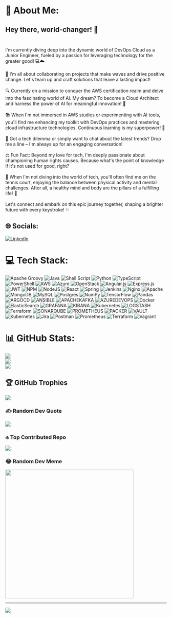 # 💫 About Me:
## Hey there, world-changer! 👋<br><br>
I'm currently diving deep into the dynamic world of DevOps Cloud as a Junior Engineer, fueled by a passion for leveraging technology for the greater good! 💻☁️<br><br>
🤝 I'm all about collaborating on projects that make waves and drive positive change. Let's team up and craft solutions that leave a lasting impact!<br><br>
🔍 Currently on a mission to conquer the AWS certification realm and delve into the fascinating world of AI. My dream? To become a Cloud Architect and harness the power of AI for meaningful innovation! 🚀<br><br>
📚 When I'm not immersed in AWS studies or experimenting with AI tools, you'll find me enhancing my toolkit with DevOps practices and mastering cloud infrastructure technologies. Continuous learning is my superpower! 📖<br><br>
💬 Got a tech dilemma or simply want to chat about the latest trends? Drop me a line – I'm always up for an engaging conversation!<br><br>
⚖️ Fun Fact: Beyond my love for tech, I'm deeply passionate about championing human rights causes. Because what's the point of knowledge if it's not used for good, right?<br><br>
🎾 When I'm not diving into the world of tech, you'll often find me on the tennis court, enjoying the balance between physical activity and mental challenges. After all, a healthy mind and body are the pillars of a fulfilling life! 🎾<br><br>
Let's connect and embark on this epic journey together, shaping a brighter future with every keystroke! ✨<br>


## 🌐 Socials:
[![LinkedIn](https://img.shields.io/badge/LinkedIn-%230077B5.svg?logo=linkedin&logoColor=white)](https://linkedin.com/in/https://www.linkedin.com/in/nour-mrad-link) 

# 💻 Tech Stack:
![Apache Groovy](https://img.shields.io/badge/Apache%20Groovy-4298B8.svg?style=flat-square&logo=Apache+Groovy&logoColor=white) ![Java](https://img.shields.io/badge/java-%23ED8B00.svg?style=flat-square&logo=openjdk&logoColor=white) ![Shell Script](https://img.shields.io/badge/shell_script-%23121011.svg?style=flat-square&logo=gnu-bash&logoColor=white) ![Python](https://img.shields.io/badge/python-3670A0?style=flat-square&logo=python&logoColor=ffdd54) ![TypeScript](https://img.shields.io/badge/typescript-%23007ACC.svg?style=flat-square&logo=typescript&logoColor=white) ![PowerShell](https://img.shields.io/badge/PowerShell-%235391FE.svg?style=flat-square&logo=powershell&logoColor=white) ![AWS](https://img.shields.io/badge/AWS-%23FF9900.svg?style=flat-square&logo=amazon-aws&logoColor=white) ![Azure](https://img.shields.io/badge/azure-%230072C6.svg?style=flat-square&logo=microsoftazure&logoColor=white) ![OpenStack](https://img.shields.io/badge/Openstack-%23f01742.svg?style=flat-square&logo=openstack&logoColor=white) ![Angular.js](https://img.shields.io/badge/angular.js-%23E23237.svg?style=flat-square&logo=angularjs&logoColor=white) ![Express.js](https://img.shields.io/badge/express.js-%23404d59.svg?style=flat-square&logo=express&logoColor=%2361DAFB) ![JWT](https://img.shields.io/badge/JWT-black?style=flat-square&logo=JSON%20web%20tokens) ![NPM](https://img.shields.io/badge/NPM-%23CB3837.svg?style=flat-square&logo=npm&logoColor=white) ![NodeJS](https://img.shields.io/badge/node.js-6DA55F?style=flat-square&logo=node.js&logoColor=white) ![React](https://img.shields.io/badge/react-%2320232a.svg?style=flat-square&logo=react&logoColor=%2361DAFB) ![Spring](https://img.shields.io/badge/spring-%236DB33F.svg?style=flat-square&logo=spring&logoColor=white) ![Jenkins](https://img.shields.io/badge/jenkins-%232C5263.svg?style=flat-square&logo=jenkins&logoColor=white) ![Nginx](https://img.shields.io/badge/nginx-%23009639.svg?style=flat-square&logo=nginx&logoColor=white) ![Apache](https://img.shields.io/badge/apache-%23D42029.svg?style=flat-square&logo=apache&logoColor=white) ![MongoDB](https://img.shields.io/badge/MongoDB-%234ea94b.svg?style=flat-square&logo=mongodb&logoColor=white) ![MySQL](https://img.shields.io/badge/mysql-%2300000f.svg?style=flat-square&logo=mysql&logoColor=white) ![Postgres](https://img.shields.io/badge/postgres-%23316192.svg?style=flat-square&logo=postgresql&logoColor=white) ![NumPy](https://img.shields.io/badge/numpy-%23013243.svg?style=flat-square&logo=numpy&logoColor=white) ![TensorFlow](https://img.shields.io/badge/TensorFlow-%23FF6F00.svg?style=flat-square&logo=TensorFlow&logoColor=white) ![Pandas](https://img.shields.io/badge/pandas-%23150458.svg?style=flat-square&logo=pandas&logoColor=white) ![ARGOCD](https://img.shields.io/badge/argo-EF7B4D.svg?style=flat-square&logo=argo&logoColor=white&color=%23EF7B4D) ![ANSIBLE](https://img.shields.io/badge/ansible-%231A1918.svg?style=flat-square&logo=ansible&logoColor=white) ![APACHEKAFKA](https://img.shields.io/badge/apachekafka-231F20.svg?style=flat-square&logo=apachekafka&logoColor=white&color=%23231F20) ![AZUREDEVOPS](https://img.shields.io/badge/azuredevops-0078D7.svg?style=flat-square&logo=azuredevops&logoColor=white&color=%230078D7) ![Docker](https://img.shields.io/badge/docker-%230db7ed.svg?style=flat-square&logo=docker&logoColor=white) ![ElasticSearch](https://img.shields.io/badge/-ElasticSearch-005571?style=flat-square&logo=elasticsearch) ![GRAFANA](https://img.shields.io/badge/grafana-F46800.svg?style=flat-square&logo=grafana&logoColor=white&color=%23F46800) ![KIBANA](https://img.shields.io/badge/kibana-005571.svg?style=flat-square&logo=kibana&logoColor=white&color=%23005571) ![Kubernetes](https://img.shields.io/badge/kubernetes-%23326ce5.svg?style=flat-square&logo=kubernetes&logoColor=white) ![LOGSTASH](https://img.shields.io/badge/logstash-005571.svg?style=flat-square&logo=logstash) ![Terraform](https://img.shields.io/badge/terraform-%235835CC.svg?style=flat-square&logo=terraform&logoColor=white) ![SONARQUBE](https://img.shields.io/badge/sonarqube-4E9BCD.svg?style=flat-square&logo=sonarqube&logoColor=white&color=%234E9BCD) ![PROMETHEUS](https://img.shields.io/badge/prometheus-E6522C.svg?style=flat-square&logo=prometheus&logoColor=white&color=%23E6522C) ![PACKER](https://img.shields.io/badge/packer-02A8EF.svg?style=flat-square&logo=packer&logoColor=white&color=%2302A8EF) ![VAULT](https://img.shields.io/badge/vault-FFEC6E.svg?style=flat-square&logo=vault&logoColor=white&color=%23FFEC6E) ![Kubernetes](https://img.shields.io/badge/kubernetes-%23326ce5.svg?style=flat-square&logo=kubernetes&logoColor=white) ![Jira](https://img.shields.io/badge/jira-%230A0FFF.svg?style=flat-square&logo=jira&logoColor=white) ![Postman](https://img.shields.io/badge/Postman-FF6C37?style=flat-square&logo=postman&logoColor=white) ![Prometheus](https://img.shields.io/badge/Prometheus-E6522C?style=flat-square&logo=Prometheus&logoColor=white) ![Terraform](https://img.shields.io/badge/terraform-%235835CC.svg?style=flat-square&logo=terraform&logoColor=white) ![Vagrant](https://img.shields.io/badge/vagrant-%231563FF.svg?style=flat-square&logo=vagrant&logoColor=white)
# 📊 GitHub Stats:
![](https://github-readme-stats.vercel.app/api?username=Nour9911&theme=radical&hide_border=false&include_all_commits=true&count_private=true)<br/>
![](https://github-readme-streak-stats.herokuapp.com/?user=Nour9911&theme=radical&hide_border=false)<br/>
![](https://github-readme-stats.vercel.app/api/top-langs/?username=Nour9911&theme=radical&hide_border=false&include_all_commits=true&count_private=true&layout=compact)

## 🏆 GitHub Trophies
![](https://github-profile-trophy.vercel.app/?username=Nour9911&theme=radical&no-frame=false&no-bg=false&margin-w=4)

### ✍️ Random Dev Quote
![](https://quotes-github-readme.vercel.app/api?type=horizontal&theme=merko)

### 🔝 Top Contributed Repo
![](https://github-contributor-stats.vercel.app/api?username=Nour9911&limit=5&theme=monokai&combine_all_yearly_contributions=true)

### 😂 Random Dev Meme
<img src='https://randommeme-five.vercel.app/' style="height: 400px;"/>

---
[![](https://visitcount.itsvg.in/api?id=Nour9911&icon=1&color=1)](https://visitcount.itsvg.in)

<!-- Proudly created with GPRM ( https://gprm.itsvg.in ) -->
